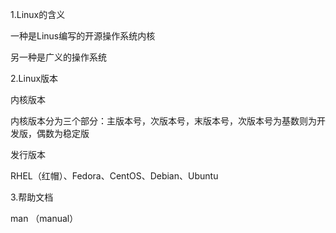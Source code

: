 1.Linux的含义

一种是Linus编写的开源操作系统内核

另一种是广义的操作系统

2.Linux版本

内核版本

内核版本分为三个部分：主版本号，次版本号，末版本号，次版本号为基数则为开发版，偶数为稳定版

发行版本

RHEL（红帽）、Fedora、CentOS、Debian、Ubuntu

3.帮助文档

man （manual）

 